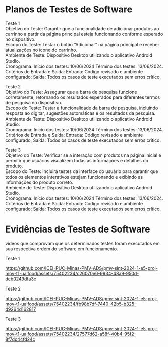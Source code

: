 # Planos de Testes de Software
Teste 1 <br/> 
Objetivo do Teste: Garantir que a funcionalidade de adicionar produtos ao carrinho a partir da página principal esteja funcionando conforme esperado no dispositivo. <br/> 
Escopo do Teste: Testar o botão “Adicionar” na página principal e receber atualizações no ícone do carrinho.<br/> 
Ambiente de Teste: Dispositivo Desktop utilizando o aplicativo Android Studio. <br/> 
Cronograma: Início dos testes: 10/06/2024 Término dos testes: 13/06/2024. <br/> 
Critérios de Entrada e Saída: Entrada: Código revisado e ambiente configurado; Saída: Todos os casos de teste executados sem erros crítico. <br/> 

Teste 2 <br/> 
Objetivo do Teste: Assegurar que a barra de pesquisa funcione corretamente, retornando os resultados esperados para diferentes termos de pesquisa no dispositivo. <br/> 
Escopo do Teste: Testar a funcionalidade da barra de pesquisa, incluindo resposta ao digitar, sugestões automáticas e os resultados da pesquisa. <br/> 
Ambiente de Teste:  Dispositivo Desktop utilizando o aplicativo Android Studio. <br/> 
Cronograma: Início dos testes: 10/06/2024 Término dos testes: 13/06/2024. <br/> 
Critérios de Entrada e Saída: Entrada: Código revisado e ambiente configurado; Saída: Todos os casos de teste executados sem erros crítico. <br/> 

Teste 3 <br/> 
Objetivo do Teste: Verificar se a interação com produtos na página inicial e permitir que usuários visualizem todas as informações e detalhes do produto. <br/> 
Escopo do Teste: Incluirá testes da interface do usuário para garantir que todos os elementos interativos estejam funcionando e exibindo as informações do produto correto. <br/> 
Ambiente de Teste: Dispositivo Desktop utilizando o aplicativo Android Studio. <br/> 
Cronograma: Início dos testes: 10/06/2024 Término dos testes: 13/06/2024. <br/>
Critérios de Entrada e Saída: Entrada: Código revisado e ambiente configurado; Saída: Todos os casos de teste executados sem erros crítico. <br/> 


# Evidências de Testes de Software

vídeos que comprovam que os determinados testes foram executados em sua respectiva ordem do software em funcionamento.

Teste 1 <br/> 

https://github.com/ICEI-PUC-Minas-PMV-ADS/pmv-sint-2024-1-e5-proj-mov-t1-uaifood/assets/75402234/c26070e6-9934-48a9-950d-dcb0249dfa3c

Teste 2 <br/> 

https://github.com/ICEI-PUC-Minas-PMV-ADS/pmv-sint-2024-1-e5-proj-mov-t1-uaifood/assets/75402234/fb98b7df-7440-42b5-b325-d9264d162817

Teste 3 <br/> 

https://github.com/ICEI-PUC-Minas-PMV-ADS/pmv-sint-2024-1-e5-proj-mov-t1-uaifood/assets/75402234/27577d62-a58f-40b4-95f2-8f7dc44fd24c

